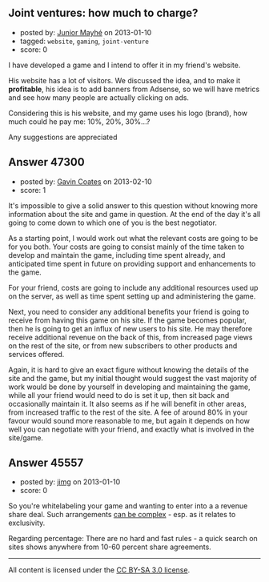 ## Joint ventures: how much to charge?

- posted by: [Junior Mayhé](https://stackexchange.com/users/-1/2573-junior-mayh) on 2013-01-10
- tagged: `website`, `gaming`, `joint-venture`
- score: 0

I have developed a game and I intend to offer it in my friend's website. 

His website has a lot of visitors. We discussed the idea, and to make it **profitable**, his idea is to add banners from Adsense, so we will have metrics and see how many people are actually clicking on ads.

Considering this is his website, and my game uses his logo (brand), how much could he pay me: 10%, 20%, 30%...?

Any suggestions are appreciated


## Answer 47300

- posted by: [Gavin Coates](https://stackexchange.com/users/-1/23633-gavin-coates) on 2013-02-10
- score: 1

It's impossible to give a solid answer to this question without knowing more information about the site and game in question.  At the end of the day it's all going to come down to which one of you is the best negotiator. 

As a starting point, I would work out what the relevant costs are going to be for you both. Your costs are going to consist mainly of the time taken to develop and maintain the game, including time spent already, and anticipated time spent in future on providing support and enhancements to the game.

For your friend, costs are going to include any additional resources used up on the server, as well as time spent setting up and administering the game.

Next, you need to consider any additional benefits your friend is going to receive from having this game on his site. If the game becomes popular, then he is going to get an influx of new users to his site. He may therefore receive additional revenue on the back of this, from increased page views on the rest of the site, or from new subscribers to other products and services offered.

Again, it is hard to give an exact figure without knowing the details of the site and the game, but my initial thought would suggest the vast majority of work would be done by yourself in developing and maintaining the game, while all your friend would need to do is set it up, then sit back and occasionally maintain it. It also seems as if he will benefit in other areas, from increased traffic to the rest of the site. A fee of around 80% in your favour would sound more reasonable to me, but again it depends on how well you can negotiate with your friend, and exactly what is involved in the site/game.




## Answer 45557

- posted by: [jimg](https://stackexchange.com/users/-1/2380-jimg) on 2013-01-10
- score: 0

<p>So you're whitelabeling your game and wanting to enter into a a revenue share deal.  Such arrangements <a href="http://www.edery.org/2012/04/the-complexities-of-revenue-sharing/" rel="nofollow">can be complex</a> - esp. as it relates to exclusivity. </p>

<p>Regarding percentage: There are no hard and fast rules - a quick search on sites shows anywhere from 10-60 percent share agreements.  </p>




---

All content is licensed under the [CC BY-SA 3.0 license](https://creativecommons.org/licenses/by-sa/3.0/).
